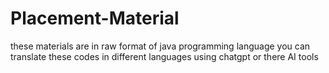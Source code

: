 # Placement-Material
these materials are in raw format of java programming language
you can translate these codes in different languages using chatgpt or there AI tools
